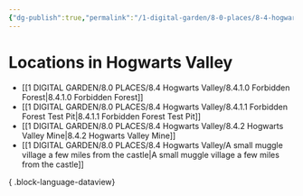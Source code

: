 ```yaml
---
{"dg-publish":true,"permalink":"/1-digital-garden/8-0-places/8-4-hogwarts-valley/8-4-0-hogwarts-valley-overview/","tags":["MOC"]}
---
```


# Locations in Hogwarts Valley
- [[1 DIGITAL GARDEN/8.0 PLACES/8.4 Hogwarts Valley/8.4.1.0 Forbidden Forest\|8.4.1.0 Forbidden Forest]]
- [[1 DIGITAL GARDEN/8.0 PLACES/8.4 Hogwarts Valley/8.4.1.1 Forbidden Forest Test Pit\|8.4.1.1 Forbidden Forest Test Pit]]
- [[1 DIGITAL GARDEN/8.0 PLACES/8.4 Hogwarts Valley/8.4.2 Hogwarts Valley Mine\|8.4.2 Hogwarts Valley Mine]]
- [[1 DIGITAL GARDEN/8.0 PLACES/8.4 Hogwarts Valley/A small muggle village a few miles from the castle\|A small muggle village a few miles from the castle]]

{ .block-language-dataview}
